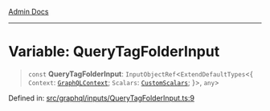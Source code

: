 [Admin Docs](/)

***

# Variable: QueryTagFolderInput

> `const` **QueryTagFolderInput**: `InputObjectRef`\<`ExtendDefaultTypes`\<\{ `Context`: [`GraphQLContext`](../../../context/type-aliases/GraphQLContext.md); `Scalars`: [`CustomScalars`](../../../scalars/type-aliases/CustomScalars.md); \}\>, `any`\>

Defined in: [src/graphql/inputs/QueryTagFolderInput.ts:9](https://github.com/syedali237/talawa-api/blob/1ea81b2cbc70edeabb13ce54739da6a490530cde/src/graphql/inputs/QueryTagFolderInput.ts#L9)
